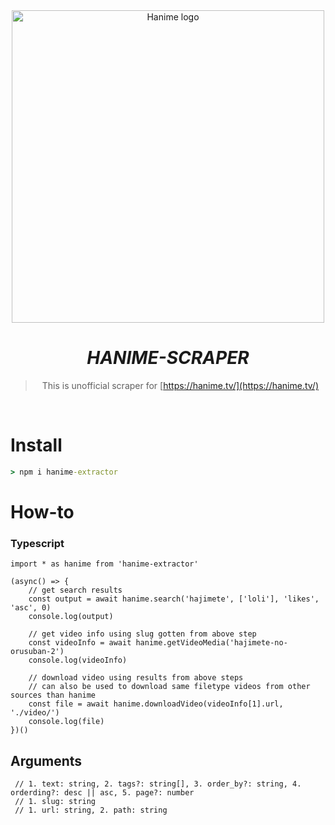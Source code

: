 <div align="center">
<img src="https://i.ytimg.com/vi/tLFNMt7kv-M/maxresdefault.jpg" alt="Hanime logo" width="500"/>

# _**HANIME-SCRAPER**_

> This is unofficial scraper for [https://hanime.tv/](https://hanime.tv/)
</div>
<br>

# Install
```cmd
> npm i hanime-extractor
```

# How-to

### Typescript
```TS 
import * as hanime from 'hanime-extractor'

(async() => {
    // get search results
    const output = await hanime.search('hajimete', ['loli'], 'likes', 'asc', 0) 
    console.log(output)

    // get video info using slug gotten from above step
    const videoInfo = await hanime.getVideoMedia('hajimete-no-orusuban-2')
    console.log(videoInfo)

    // download video using results from above steps
    // can also be used to download same filetype videos from other sources than hanime
    const file = await hanime.downloadVideo(videoInfo[1].url, './video/')
    console.log(file)
})()
```

## Arguments
```TS 
 // 1. text: string, 2. tags?: string[], 3. order_by?: string, 4. orderding?: desc || asc, 5. page?: number 
 // 1. slug: string
 // 1. url: string, 2. path: string
```